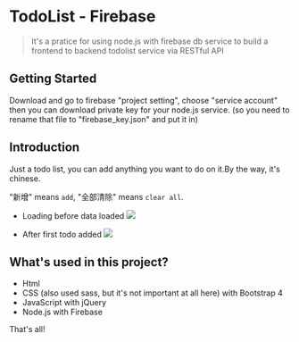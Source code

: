 TodoList - Firebase
===
> It's a pratice for using node.js with firebase db service to build a frontend to backend todolist service via RESTful API

## Getting Started

Download and go to firebase "project setting", choose "service account" then you can download private key for your node.js service. (so you need to rename that file to "firebase_key.json" and put it in)

## Introduction

Just a todo list, you can add anything you want to do on it.By the way, it's chinese.

"新增" means `add`, "全部清除" means `clear all`.

- Loading before data loaded
![](https://i.imgur.com/5xqc5Aj.png)

- After first todo added
![](https://i.imgur.com/UNyCkPn.png)

## What's used in this project?
- Html
- CSS (also used sass, but it's not important at all here) with Bootstrap 4
- JavaScript with jQuery
- Node.js with Firebase

That's all!
